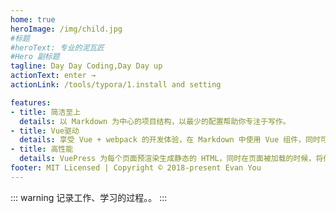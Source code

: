 ```yaml
---
home: true
heroImage: /img/child.jpg
#标题
#heroText: 专业的泥瓦匠
#Hero 副标题
tagline: Day Day Coding,Day Day up
actionText: enter →
actionLink: /tools/typora/1.install and setting

features:
- title: 简洁至上
  details: 以 Markdown 为中心的项目结构，以最少的配置帮助你专注于写作。
- title: Vue驱动
  details: 享受 Vue + webpack 的开发体验，在 Markdown 中使用 Vue 组件，同时可以使用 Vue 来开发自定义主题。
- title: 高性能
  details: VuePress 为每个页面预渲染生成静态的 HTML，同时在页面被加载的时候，将作为 SPA 运行。
footer: MIT Licensed | Copyright © 2018-present Evan You
---
```

::: warning
记录工作、学习的过程。。
:::